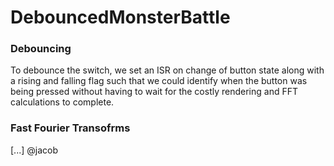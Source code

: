 # DebouncedMonsterBattle

### Debouncing 
To debounce the switch, we set an ISR on change of button state along with a rising and falling flag such that we could identify when the button was being pressed without having to wait for the costly rendering and FFT calculations to complete.  

### Fast Fourier Transofrms 
[...] @jacob 